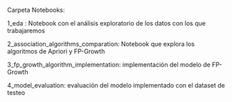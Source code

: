 Carpeta Notebooks:

1_eda : Notebook con el análisis exploratorio de los datos con los que trabajaremos

2_association_algorithms_comparation: Notebook que explora los algoritmos de Apriori y FP-Growth 

3_fp_growth_algorithm_implementation: implementación del modelo de FP-Growth 

4_model_evaluation: evaluación del modelo implementado con el dataset de testeo
